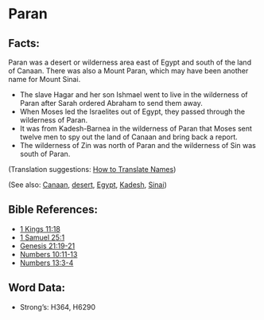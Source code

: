 # Paran

## Facts:

Paran was a desert or wilderness area east of Egypt and south of the land of Canaan. There was also a Mount Paran, which may have been another name for Mount Sinai.

* The slave Hagar and her son Ishmael went to live in the wilderness of Paran after Sarah ordered Abraham to send them away.
* When Moses led the Israelites out of Egypt, they passed through the wilderness of Paran.
* It was from Kadesh-Barnea in the wilderness of Paran that Moses sent twelve men to spy out the land of Canaan and bring back a report.
* The wilderness of Zin was north of Paran and the wilderness of Sin was south of Paran.

(Translation suggestions: [How to Translate Names](../../translate/translate-names))

(See also: [Canaan](../names/canaan.md), [desert](../other/desert.md), [Egypt](../names/egypt.md), [Kadesh](../names/kadesh.md), [Sinai](../names/sinai.md))

## Bible References:

* [1 Kings 11:18](rc://en/tn/help/1ki/11/18)
* [1 Samuel 25:1](rc://en/tn/help/1sa/25/01)
* [Genesis 21:19-21](rc://en/tn/help/gen/21/19)
* [Numbers 10:11-13](rc://en/tn/help/num/10/11)
* [Numbers 13:3-4](rc://en/tn/help/num/13/03)

## Word Data:

* Strong’s: H364, H6290

